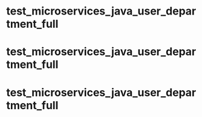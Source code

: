 # test_microservices_java_user_department_full
# test_microservices_java_user_department_full
# test_microservices_java_user_department_full
